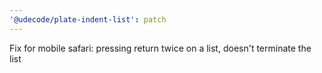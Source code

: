 ```yaml
---
'@udecode/plate-indent-list': patch
---
```


Fix for mobile safari: pressing return twice on a list, doesn't terminate the list

